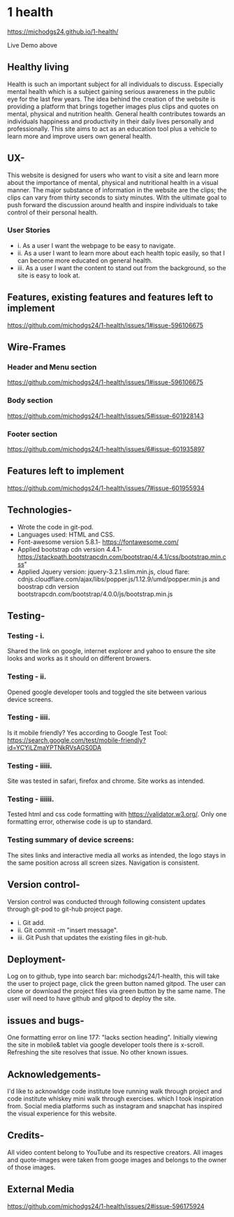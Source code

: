 # 1 health

https://michodgs24.github.io/1-health/

Live Demo above

## Healthy living

Health is such an important subject for all individuals to discuss. Especially mental health which is a subject gaining serious awareness in the public eye for the last few years. The idea behind the creation of the website is providing a platform that brings together images plus clips and quotes on mental, physical and nutrition health. General health contributes towards an individuals happiness and productivity in their daily lives personally and professionally. This site aims to act as an education tool plus a vehicle to learn more and improve users own general health.

## UX-

This website is designed for users who want to visit a site and learn more about the importance of mental, physical and nutritional health in a visual manner. The major substance of information in the website are the clips; the clips can vary from thirty seconds to sixty minutes. With the ultimate goal to push forward the discussion around health and inspire individuals to take control of their personal health.

### User Stories

* i. 
As a user I want the webpage to be easy to navigate. 
* ii. 
As a user I want to learn more about each health topic easily, so that I can become more educated on general health. 
* iii. 
As a user I want the content to stand out from the background, so the site is easy to look at.

## Features, existing features and features left to implement

https://github.com/michodgs24/1-health/issues/1#issue-596106675

## Wire-Frames

### Header and Menu section
https://github.com/michodgs24/1-health/issues/1#issue-596106675

### Body section 
https://github.com/michodgs24/1-health/issues/5#issue-601928143

### Footer section
https://github.com/michodgs24/1-health/issues/6#issue-601935897

## Features left to implement
https://github.com/michodgs24/1-health/issues/7#issue-601955934


## Technologies-

* Wrote the code in git-pod. 
* Languages used: HTML and CSS. 
* Font-awesome version 5.8.1- https://fontawesome.com/
* Applied bootstrap cdn version 4.4.1- https://stackpath.bootstrapcdn.com/bootstrap/4.4.1/css/bootstrap.min.css"
* Applied Jquery version: jquery-3.2.1.slim.min.js, cloud flare: cdnjs.cloudflare.com/ajax/libs/popper.js/1.12.9/umd/popper.min.js and boostrap cdn version bootstrapcdn.com/bootstrap/4.0.0/js/bootstrap.min.js

## Testing-

### Testing - i.
Shared the link on google, internet explorer and yahoo to ensure the site looks and works as it should on different browers. 

### Testing - ii. 
Opened google developer tools and toggled the site between various device screens.

### Testing - iiii. 
Is it mobile friendly? Yes according to Google Test Tool: https://search.google.com/test/mobile-friendly?id=YCYiLZmaYPTNkRVsAGS0DA

### Testing - iiiii.
Site was tested in safari, firefox and chrome. Site works as intended.

### Testing - iiiiii.
Tested html and css code formatting with https://validator.w3.org/. Only one formatting error, otherwise code is up to standard.

### Testing summary of device screens: 
The sites links and interactive media all works as intended, the logo stays in the same position across all screen sizes. Navigation is consistent.

## Version control-

Version control was conducted through following consistent updates through git-pod to git-hub project page. 
* i. Git add. 
* ii. Git commit -m "insert message". 
* iii. Git Push that updates the existing files in git-hub.

## Deployment-

Log on to github, type into search bar: michodgs24/1-health, this will take the user to project page, click the green button named gitpod. 
The user can clone or download the project files via green button by the same name.
The user will need to have github and gitpod to deploy the site.

## issues and bugs-

One formatting error on line 177: "lacks section heading".
Initially viewing the site in mobile& tablet via google developer tools there is x-scroll. Refreshing the site resolves that issue.
No other known issues.

## Acknowledgements-

I'd like to acknowldge code institute love running walk through project and code institute whiskey mini walk through exercises.
which I took inspiration from. Social media platforms such as instagram and snapchat has inspired the visual experience for this website.

## Credits-

All video content belong to YouTube and its respective creators. All images and quote-images were taken from googe images and belongs to the owner of those images.

## External Media 

https://github.com/michodgs24/1-health/issues/2#issue-596175924
